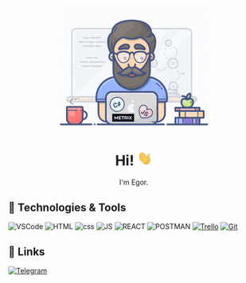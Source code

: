 <div align="center">
  <a href="https://zelelo622.github.io/Resume/?randomquery">
    <img src="https://github.com/Zelelo622/zelelo622/blob/main/assets/giphy.gif" alt="Social banner for Zelelo622" style="max-width: 300px;">
  </a>
</div>

<h1 align='center'> Hi! <img src="https://github.com/Zelelo622/zelelo622/blob/main/assets/wave.gif" width="30px" height="30px" /></h1>
<p align='center'>
I'm Egor.
</p>

## 🔧 Technologies & Tools

![VSCode](https://img.shields.io/badge/Editor-VS_Code-informational?style=flat&logo=visual-studio-code&logoColor=white&color=orange)
![HTML](https://img.shields.io/badge/Code-HTML-informational?style=flat&logo=html&logoColor=white&color=blueviolet)
![css](https://img.shields.io/badge/Code-CSS-informational?style=flat&logo=css&logoColor=white&color=blueviolet)
![JS](https://img.shields.io/badge/Code-JavaScript-informational?style=flat&logo=javascript&logoColor=white&color=blueviolet)
![REACT](https://img.shields.io/badge/Framework-ReactJS-informational?style=flat&logo=react&logoColor=white&color=succes)
![POSTMAN](https://img.shields.io/badge/testing-Postman-informational?style=flat&logo=postman&logoColor=white&color=blue)
[![Trello](https://img.shields.io/badge/Tools-Trello-informational?style=flat&logo=trello&logoColor=white&color=blue)](https://your-trello-link)
[![Git](https://img.shields.io/badge/Tools-Git-informational?style=flat&logo=git&logoColor=white&color=blue)](https://your-git-link)

## 🔗 Links

[![Telegram](https://img.shields.io/badge/-Telegram-090909?style=flat&logo=telegram&logoColor=white&color=blueviolet)](https://t.me/Zelelo)
